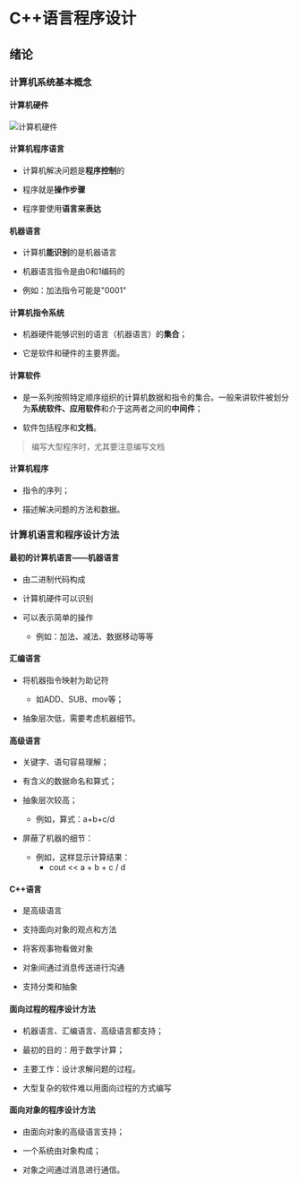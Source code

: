 # C++语言程序设计

## 绪论

### 计算机系统基本概念

#### 计算机硬件

![计算机硬件](http://sc0.ykt.io/ue_i/20200303/1234759975939739648.png)

#### 计算机程序语言

- 计算机解决问题是**程序控制**的

- 程序就是**操作步骤**

- 程序要使用**语言来表达**

#### 机器语言

- 计算机**能识别**的是机器语言

- 机器语言指令是由0和1编码的

- 例如：加法指令可能是"0001"

#### 计算机指令系统

- 机器硬件能够识别的语言（机器语言）的**集合**；

- 它是软件和硬件的主要界面。

#### 计算软件

- 是一系列按照特定顺序组织的计算机数据和指令的集合。一般来讲软件被划分为**系统软件、应用软件**和介于这两者之间的**中间件**；

- 软件包括程序和**文档**。

> 编写大型程序时，尤其要注意编写文档

#### 计算机程序

- 指令的序列；

- 描述解决问题的方法和数据。

### 计算机语言和程序设计方法

#### 最初的计算机语言——机器语言

- 由二进制代码构成

- 计算机硬件可以识别

- 可以表示简单的操作

    - 例如：加法、减法、数据移动等等

#### 汇编语言

- 将机器指令映射为助记符

    - 如ADD、SUB、mov等；

- 抽象层次低，需要考虑机器细节。

#### 高级语言

- 关键字、语句容易理解；

- 有含义的数据命名和算式；

- 抽象层次较高；

    - 例如，算式：a+b+c/d

- 屏蔽了机器的细节：

    - 例如，这样显示计算结果：
        - cout << a + b + c / d

#### C++语言

- 是高级语言

- 支持面向对象的观点和方法

- 将客观事物看做对象

- 对象间通过消息传送进行沟通

- 支持分类和抽象

#### 面向过程的程序设计方法

- 机器语言、汇编语言、高级语言都支持；

- 最初的目的：用于数学计算；

- 主要工作：设计求解问题的过程。

- 大型复杂的软件难以用面向过程的方式编写

#### 面向对象的程序设计方法

- 由面向对象的高级语言支持；

- 一个系统由对象构成；

- 对象之间通过消息进行通信。